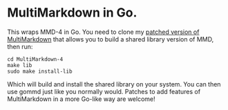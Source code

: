 MultiMarkdown in Go.
==

This wraps MMD-4 in Go. You need to clone my [patched version of
MultiMarkdown][mmd] that allows you to build a shared library version of MMD,
then run:

    cd MultiMarkdown-4
    make lib
    sudo make install-lib

Which will build and install the shared library on your system. You can then use
gommd just like you normally would. Patches to add features of MultiMarkdown in
a more Go-like way are welcome!

[mmd]: https://github.com/haldean/MultiMarkdown-4
